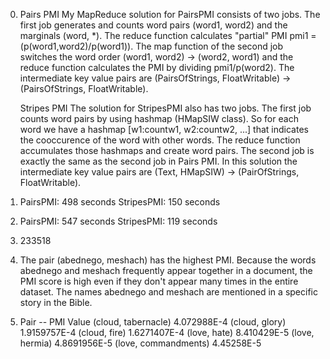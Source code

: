 0. Pairs PMI
My MapReduce solution for PairsPMI consists of two jobs. The first job generates and counts word pairs (word1, word2) and the marginals (word, *). The reduce function calculates "partial" PMI pmi1 = (p(word1,word2)/p(word1)). The map function of the second job switches the word order (word1, word2) -> (word2, word1) and the reduce function calculates the PMI by dividing pmi1/p(word2). The intermediate key value pairs are (PairsOfStrings, FloatWritable) -> (PairsOfStrings, FloatWritable). <p>
Stripes PMI
The solution for StripesPMI also has two jobs. The first job counts word pairs by using hashmap (HMapSIW class). So for each word we have a hashmap [w1:countw1, w2:countw2, ...] that indicates the cooccurence of the word with other words. The reduce function accumulates those hashmaps and create word pairs. The second job is exactly the same as the second job in Pairs PMI. In this solution the intermediate key value pairs are (Text, HMapSIW) -> (PairOfStrings, FloatWritable).

1. PairsPMI: 498 seconds
   StripesPMI: 150 seconds

2. PairsPMI: 547 seconds
   StripesPMI: 119 seconds

3. 233518

4. The pair (abednego, meshach) has the highest PMI. Because the words abednego and meshach frequently appear together in a document, the PMI score is high even if they don't appear many times in the entire dataset. The names abednego and meshach are mentioned in a specific story in the Bible.

5. Pair --  PMI Value
(cloud, tabernacle) 4.072988E-4
(cloud, glory) 1.9159757E-4
(cloud, fire) 1.6271407E-4
(love, hate) 8.410429E-5
(love, hermia) 4.8691956E-5
(love, commandments) 4.45258E-5